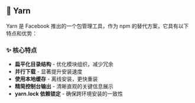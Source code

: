 ## 🧶 Yarn

Yarn 是 Facebook 推出的一个包管理工具，作为 npm 的替代方案，它具有以下特点和优势：

### ✨ 核心特点

- **扁平化目录结构** - 优化模块组织，减少冗余
- **并行下载** - 显著提升安装速度
- **使用本地缓存** - 离线安装，更快重装
- **精简控制台输出** - 清晰直观的关键信息展示
- **yarn.lock 依赖锁定** - 确保跨环境安装的一致性
